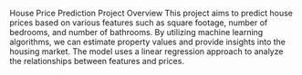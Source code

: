 
House Price Prediction
Project Overview
This project aims to predict house prices based on various features such as square footage, number of bedrooms, and number of bathrooms. By utilizing machine learning algorithms, we can estimate property values and provide insights into the housing market. The model uses a linear regression approach to analyze the relationships between features and prices.
